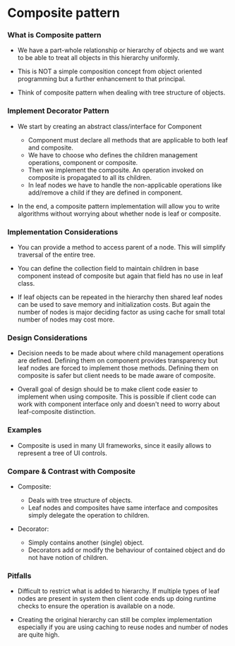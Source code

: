 # Composite pattern

### What is Composite pattern

* We have a part-whole relationship or hierarchy of objects and we want to be able to treat all objects in this hierarchy uniformly.

* This is NOT a simple composition concept from object oriented programming but a further enhancement to that principal.

* Think of composite pattern when dealing with tree structure of objects.


### Implement Decorator Pattern

*  We start by creating an abstract class/interface for Component
    + Component must declare all methods that are applicable to both leaf and composite.
    + We have to choose who defines the children management operations, component or composite.
    + Then we implement the composite. An operation invoked on composite is propagated to all its children.
    + In leaf nodes we have to handle the non-applicable operations like add/remove a child if they are defined in component.

* In the end, a composite pattern implementation will allow you to write algorithms without worrying about whether node is leaf or composite.


### Implementation Considerations

* You can provide a method to access parent of a node. This will simplify traversal of the entire tree.

* You can define the collection field to maintain children in base component instead of composite but again that field has no use in leaf class.

* If leaf objects can be repeated in the hierarchy then shared leaf nodes can be used to save memory and initialization costs. But again the number of nodes is major deciding factor as using cache for small total number of nodes may cost more.

### Design Considerations

* Decision needs to be made about where child management operations are defined. Defining them on component provides transparency but leaf nodes are forced to implement those methods. Defining them on composite is safer but client needs to be made aware of composite.

* Overall goal of design should be to make client code easier to implement when using composite. This is possible if client code can work with component interface only and doesn't need to worry about leaf-composite distinction.

### Examples

* Composite is used in many UI frameworks, since it easily allows to represent a tree of UI controls.

### Compare & Contrast with Composite

* Composite:
  + Deals with tree structure of objects.
  + Leaf nodes and composites have same interface and composites simply delegate the operation to children.

* Decorator:
  + Simply contains another (single) object.
  + Decorators add or modify the behaviour of contained object and do not have notion of children.


### Pitfalls

* Difficult to restrict what is added to hierarchy. If multiple types of leaf nodes are present in system then client code ends up doing runtime checks to ensure the operation is available on a node.

* Creating the original hierarchy can still be complex implementation especially if you are using caching to reuse nodes and number of nodes are quite high.